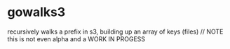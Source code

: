 gowalks3
========

recursively walks a prefix in s3, building up an array of keys (files) // NOTE this is not even alpha and a WORK IN PROGESS
